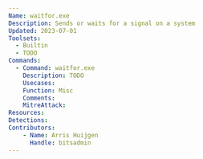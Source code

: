 ```yaml
---
Name: waitfor.exe
Description: Sends or waits for a signal on a system
Updated: 2023-07-01
Toolsets:
  - Builtin
  - TODO
Commands:
  - Command: waitfor.exe
    Description: TODO
    Usecases:
    Function: Misc
    Comments:
    MitreAttack:
Resources:
Detections:
Contributors:
    - Name: Arris Huijgen
      Handle: bitsadmin
---
```

